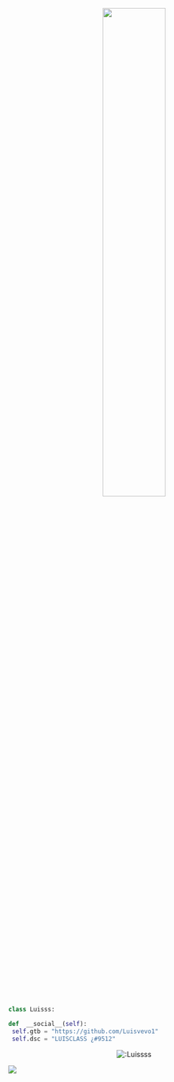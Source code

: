 <!-- <p align=center><img width=90% src="banner.gif"></img></p> -->
<p align=center>
<a href="https://discord.com/users/727342003339395146"><img src="https://discord.c99.nl/widget/theme-4/727342003339395146.png" width=50%></a>
 </p>

```python


class Luisss:

def  __social__(self):
 self.gtb = "https://github.com/Luisvevo1"
 self.dsc = "LUISCLASS ¿#9512"

```
<p align="center"><img src="https://count.getloli.com/get/@:Luis" alt=":Luissss" /></p>

 



















![](https://raw.githubusercontent.com/Sutil/Sutil/2b2fad3bf54522bb30c8c170591fc68ff51b69e6/github-contribution-grid-snake2.svg)





